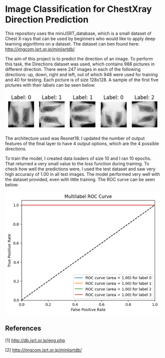 # Image Classification for ChestXray Direction Prediction

This repository uses the miniJSRT_database, which is a small dataset of Chest X-rays that can be used by beginners who would like to apply deep learning algorithms on a dataset. The dataset can ben found here: http://imgcom.jsrt.or.jp/minijsrtdb/

The aim of this project is to predict the direction of an image. To perform this task, the Directions dataset was used, which contains 988 pictures in different direction. There were 247 images in each of the following directions: up, down, right and left, out of which 948 were used for training and 40 for testing. Each picture is of size 128x128. A sample of the first five pictures with their labels can be seen below.

![Directions dataset with labels](Directions_sample.png)

The architecture used was Resnet18. I updated the number of output features of the final layer to have 4 output options, which are the 4 possible directions.

To train the model, I created data loaders of size 10 and I ran 10 epochs. That returned a very small value to the loss function during training. To check how well the predictions were, I used the test dataset and saw very high accuracy of 1.00 in all test images. The model performed very well with the dataset provided, even with little training. The ROC curve can be seen below:

![ROC Curve](Directions_ROC.png)

## References
[1] http://db.jsrt.or.jp/eng.php

[2] http://imgcom.jsrt.or.jp/minijsrtdb/

